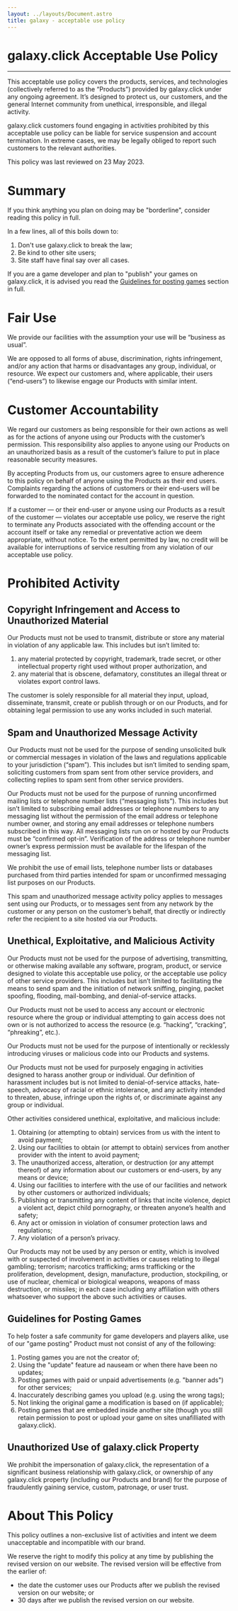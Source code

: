 ```yaml
---
layout: ../layouts/Document.astro
title: galaxy - acceptable use policy
---
```


# galaxy.click Acceptable Use Policy
---

This acceptable use policy covers the products, services, and technologies (collectively referred to as the “Products”) provided by galaxy.click under any ongoing agreement. It’s designed to protect us, our customers, and the general Internet community from unethical, irresponsible, and illegal activity.

galaxy.click customers found engaging in activities prohibited by this acceptable use policy can be liable for service suspension and account termination. In extreme cases, we may be legally obliged to report such customers to the relevant authorities.

This policy was last reviewed on 23 May 2023.

# Summary

If you think anything you plan on doing may be "borderline", consider reading this policy in full.

In a few lines, all of this boils down to:
1. Don't use galaxy.click to break the law;
2. Be kind to other site users;
3. Site staff have final say over all cases.

If you are a game developer and plan to "publish" your games on galaxy.click, it is advised you read the [Guidelines for posting games](#guidelines-for-posting-games) section in full.

# Fair Use

We provide our facilities with the assumption your use will be “business as usual”.

We are opposed to all forms of abuse, discrimination, rights infringement, and/or any action that harms or disadvantages any group, individual, or resource. We expect our customers and, where applicable, their users (“end-users”) to likewise engage our Products with similar intent.

# Customer Accountability

We regard our customers as being responsible for their own actions as well as for the actions of anyone using our Products with the customer’s permission. This responsibility also applies to anyone using our Products on an unauthorized basis as a result of the customer’s failure to put in place reasonable security measures.

By accepting Products from us, our customers agree to ensure adherence to this policy on behalf of anyone using the Products as their end users. Complaints regarding the actions of customers or their end-users will be forwarded to the nominated contact for the account in question.

If a customer — or their end-user or anyone using our Products as a result of the customer — violates our acceptable use policy, we reserve the right to terminate any Products associated with the offending account or the account itself or take any remedial or preventative action we deem appropriate, without notice. To the extent permitted by law, no credit will be available for interruptions of service resulting from any violation of our acceptable use policy.

# Prohibited Activity

## Copyright Infringement and Access to Unauthorized Material

Our Products must not be used to transmit, distribute or store any material in violation of any applicable law. This includes but isn’t limited to:

1. any material protected by copyright, trademark, trade secret, or other intellectual property right used without proper authorization, and
2. any material that is obscene, defamatory, constitutes an illegal threat or violates export control laws.

The customer is solely responsible for all material they input, upload, disseminate, transmit, create or publish through or on our Products, and for obtaining legal permission to use any works included in such material.

## Spam and Unauthorized Message Activity

Our Products must not be used for the purpose of sending unsolicited bulk or commercial messages in violation of the laws and regulations applicable to your jurisdiction (“spam”). This includes but isn’t limited to sending spam, soliciting customers from spam sent from other service providers, and collecting replies to spam sent from other service providers.

Our Products must not be used for the purpose of running unconfirmed mailing lists or telephone number lists (“messaging lists”). This includes but isn’t limited to subscribing email addresses or telephone numbers to any messaging list without the permission of the email address or telephone number owner, and storing any email addresses or telephone numbers subscribed in this way. All messaging lists run on or hosted by our Products must be “confirmed opt-in”. Verification of the address or telephone number owner’s express permission must be available for the lifespan of the messaging list.

We prohibit the use of email lists, telephone number lists or databases purchased from third parties intended for spam or unconfirmed messaging list purposes on our Products.

This spam and unauthorized message activity policy applies to messages sent using our Products, or to messages sent from any network by the customer or any person on the customer’s behalf, that directly or indirectly refer the recipient to a site hosted via our Products.

## Unethical, Exploitative, and Malicious Activity

Our Products must not be used for the purpose of advertising, transmitting, or otherwise making available any software, program, product, or service designed to violate this acceptable use policy, or the acceptable use policy of other service providers. This includes but isn’t limited to facilitating the means to send spam and the initiation of network sniffing, pinging, packet spoofing, flooding, mail-bombing, and denial-of-service attacks.

Our Products must not be used to access any account or electronic resource where the group or individual attempting to gain access does not own or is not authorized to access the resource (e.g. “hacking”, “cracking”, “phreaking”, etc.).

Our Products must not be used for the purpose of intentionally or recklessly introducing viruses or malicious code into our Products and systems.

Our Products must not be used for purposely engaging in activities designed to harass another group or individual. Our definition of harassment includes but is not limited to denial-of-service attacks, hate-speech, advocacy of racial or ethnic intolerance, and any activity intended to threaten, abuse, infringe upon the rights of, or discriminate against any group or individual.

Other activities considered unethical, exploitative, and malicious include:

1. Obtaining (or attempting to obtain) services from us with the intent to avoid payment;
2. Using our facilities to obtain (or attempt to obtain) services from another provider with the intent to avoid payment;
3. The unauthorized access, alteration, or destruction (or any attempt thereof) of any information about our customers or end-users, by any means or device;
4. Using our facilities to interfere with the use of our facilities and network by other customers or authorized individuals;
5. Publishing or transmitting any content of links that incite violence, depict a violent act, depict child pornography, or threaten anyone’s health and safety;
6. Any act or omission in violation of consumer protection laws and regulations;
7. Any violation of a person’s privacy.

Our Products may not be used by any person or entity, which is involved with or suspected of involvement in activities or causes relating to illegal gambling; terrorism; narcotics trafficking; arms trafficking or the proliferation, development, design, manufacture, production, stockpiling, or use of nuclear, chemical or biological weapons, weapons of mass destruction, or missiles; in each case including any affiliation with others whatsoever who support the above such activities or causes.

## Guidelines for Posting Games

To help foster a safe community for game developers and players alike, use of our "game posting" Product must not consist of any of the following:

1. Posting games you are not the creator of;
2. Using the "update" feature ad nauseam or when there have been no updates;
3. Posting games with paid or unpaid advertisements (e.g. "banner ads") for other services;
4. Inaccurately describing games you upload (e.g. using the wrong tags);
5. Not linking the original game a modification is based on (if applicable);
6. Posting games that are embedded inside another site (though you still retain permission to post or upload your game on sites unafilliated with galaxy.click).

## Unauthorized Use of galaxy.click Property

We prohibit the impersonation of galaxy.click, the representation of a significant business relationship with galaxy.click, or ownership of any galaxy.click property (including our Products and brand) for the purpose of fraudulently gaining service, custom, patronage, or user trust.

# About This Policy

This policy outlines a non-exclusive list of activities and intent we deem unacceptable and incompatible with our brand.

We reserve the right to modify this policy at any time by publishing the revised version on our website. The revised version will be effective from the earlier of:

- the date the customer uses our Products after we publish the revised version on our website; or
- 30 days after we publish the revised version on our website.
